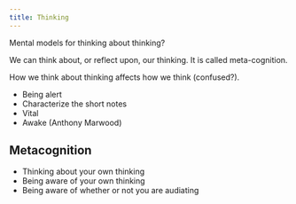 ```yaml
---
title: Thinking
---
```


Mental models for thinking about thinking?

We can think about, or reflect upon, our thinking. It is called meta-cognition.

How we think about thinking affects how we think (confused?).


- Being alert
- Characterize the short notes
- Vital
- Awake
(Anthony Marwood)

## Metacognition
- Thinking about your own thinking
- Being aware of your own thinking
- Being aware of whether or not you are audiating
